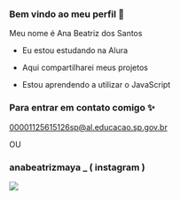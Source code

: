 ### Bem vindo ao meu perfil 🌙

Meu nome é Ana Beatriz dos Santos 

- Eu estou estudando na Alura

- Aqui compartilharei meus projetos

- Estou aprendendo a utilizar o JavaScript

### Para entrar em contato comigo ✨

00001125615126sp@al.educacao.sp.gov.br

OU

### anabeatrizmaya _ ( instagram )

![](https://media1.tenor.com/m/Xi8AFdU2VXIAAAAC/spiderman-superhero.gif)
